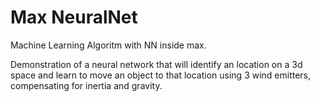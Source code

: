 # Max NeuralNet
Machine Learning Algoritm with NN inside max.

Demonstration of a neural network that will identify an location on a 3d space and learn to move an object to that location using 3 wind emitters, compensating for inertia and gravity.
